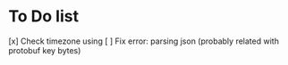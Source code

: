 # To Do list

[x] Check timezone using
[ ] Fix error: parsing json (probably related with protobuf key bytes)
